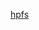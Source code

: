 [hpfs](https://download.mcloud.139.com/storageWeb/servlet/downloadServlet?code=S0ExMjExZkdsVUUwazA0NDMxN3JuTFVUc2Q4&un=F5B84DB42EFC2A60F9DF08141383F6F4EB282F8451C71639B01175B8A55D2159&dom=D961&rate=0&txType=0)

